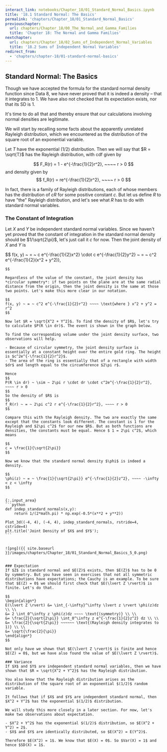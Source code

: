 ```yaml
---
interact_link: notebooks/Chapter_18/01_Standard_Normal_Basics.ipynb
title: '18.1 Standard Normal: The Basics'
permalink: 'chapters/Chapter_18/01_Standard_Normal_Basics'
previouschapter:
  url: chapters/Chapter_18/00_The_Normal_and_Gamma_Families
  title: 'Chapter 18: The Normal and Gamma Families'
nextchapter:
  url: chapters/Chapter_18/02_Sums_of_Independent_Normal_Variables
  title: '18.2 Sums of Independent Normal Variables'
redirect_from:
  - 'chapters/chapter-18/01-standard-normal-basics'
---
```


## Standard Normal: The Basics

Though we have accepted the formula for the standard normal density function since Data 8, we have never proved that it is indeed a density – that it integrates to 1. We have also not checked that its expectation exists, nor that its SD is 1. 

It's time to do all that and thereby ensure that our calculations involving normal densities are legitimate. 

We will start by recalling some facts about the apparently unrelated Rayleigh distribution, which we encountered as the distribution of the square root of an exponential variable.

Let $T$ have the exponential $(1/2)$ distribution. Then we will say that $R = \sqrt{T}$ has the Rayleigh distribution, with cdf given by

$$
F_R(r) = 1 - e^{-\frac{1}{2}r^2}, ~~~~ r > 0
$$
and density given by
$$
f_R(r) = re^{-\frac{1}{2}r^2}, ~~~~ r > 0
$$

In fact, there is a family of Rayleigh distributions, each of whose members has the distribution of $cR$ for some positive constant $c$. But let us define $R$ to have "the" Rayleigh distribution, and let's see what $R$ has to do with standard normal variables.

### The Constant of Integration
Let $X$ and $Y$ be independent standard normal variables. Since we haven't yet proved that the constant of integration in the standard normal density should be $1/\sqrt{2\pi}$, let's just call it $c$ for now. Then the joint density of $X$ and $Y$ is

$$
f(x, y) ~ = ~ c e^{-\frac{1}{2}x^2} \cdot c e^{-\frac{1}{2}y^2} 
~ = ~ c^2 e^{-\frac{1}{2}(x^2 + y^2)},
~~~~ -\infty < x, y < \infty
$$

Regardless of the value of the constant, the joint density has *circular symmetry*: if two points on the plane are at the same radial distance from the origin, then the joint density is the same at those two points. Let's make this more clear in our notation.

$$
f(x, y) ~ = ~ c^2 e^{-\frac{1}{2}r^2} ~~~~ \text{where } x^2 + y^2 = r^2
$$

Now let $R = \sqrt{X^2 + Y^2}$. To find the density of $R$, let's try to calculate $P(R \in dr)$. The event is shown in the graph below.

To find the corresponding volume under the joint density surface, two observations will help.

- Because of circular symmetry, the joint density surface is essentially at a constant height over the entire gold ring. The height is $c^2e^{-\frac{1}{2}r^2}$. 
- The area of the ring is essentially that of a rectangle with width $dr$ and length equal to the circumference $2\pi r$.

Hence
$$
P(R \in dr) ~ \sim ~ 2\pi r \cdot dr \cdot c^2e^{-\frac{1}{2}r^2}, ~~~~ r > 0
$$
So the density of $R$ is
$$
f_R(r) ~ = ~ 2\pi c^2 r e^{-\frac{1}{2}r^2}, ~~~~ r > 0
$$

Compare this with the Rayleigh density. The two are exactly the same except that the constants look different. The constant is 1 for the Rayleigh and $2\pi c^2$ for our new $R$. But as both functions are densities, the constants must be equal. Hence $ 1 = 2\pi c^2$, which means

$$
c = \frac{1}{\sqrt{2\pi}}
$$

Now we know that the standard normal density $\phi$ is indeed a density.

$$
\phi(z) ~ = ~ \frac{1}{\sqrt{2\pi}} e^{-\frac{1}{2}z^2}, ~~~~ -\infty < z < \infty
$$


{:.input_area}
```python
def indep_standard_normals(x,y):
    return 1/(2*math.pi) * np.exp(-0.5*(x**2 + y**2))

Plot_3d((-4, 4), (-4, 4), indep_standard_normals, rstride=4, cstride=4)
plt.title('Joint Density of $X$ and $Y$');
```


![png]({{ site.baseurl }}/images/chapters/Chapter_18/01_Standard_Normal_Basics_5_0.png)


### Expectation
If $Z$ is standard normal and $E(Z)$ exists, then $E(Z)$ has to be 0 by symmetry. But you have seen in exercises that not all symmetric distributions have expectations; the Cauchy is an example. To be sure that $E(Z) = 0$ we should first check that $E(\lvert Z \rvert)$ is finite. Let's do that.

$$
\begin{align*}
E(\lvert Z \rvert) &= \int_{-\infty}^\infty \lvert z \rvert \phi(z)dz \\ \\
&= 2 \int_0^\infty z \phi(z)dz ~~~~ \text{(symmetry)} \\ \\
&= \frac{2}{\sqrt{2\pi}} \int_0^\infty z e^{-\frac{1}{2}z^2} dz \\ \\
&= \frac{2}{\sqrt{2\pi}} ~~~~~~ \text{(Rayleigh density integrates to 1)} \\ \\
&= \sqrt{\frac{2}{\pi}}
\end{align*}
$$

Not only have we shown that $E(\lvert Z \rvert)$ is finite and hence $E(Z) = 0$, but we have also found the value of $E(\lvert Z \rvert)$.

### Variance
If $X$ and $Y$ are independent standard normal variables, then we have shown that $R = \sqrt{X^2 + Y^2}$ has the Rayleigh distribution. 

You also know that the Rayleigh distribution arises as the distribution of the square root of an exponential $(1/2)$ random variable.

It follows that if $X$ and $Y$ are independent standard normal, then $X^2 + Y^2$ has the exponential $(1/2)$ distribution.

We will study this more closely in a later section. For now, let's make two observations about expectation.

- $X^2 + Y^2$ has the exponential $(1/2)$ distribution, so $E(X^2 + Y^2) = 2$.
- $X$ and $Y$ are identically distributed, so $E(X^2) = E(Y^2)$.

Therefore $E(X^2) = 1$. We know that $E(X) = 0$. So $Var(X) = 1$ and hence $SD(X) = 1$.
